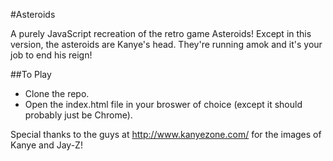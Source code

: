 #Asteroids

A purely JavaScript recreation of the retro game Asteroids! Except in this version, the asteroids are Kanye's head.  They're running amok and it's your job to end his reign!

##To Play

* Clone the repo.
* Open the index.html file in your broswer of choice (except it should probably just be Chrome).


Special thanks to the guys at http://www.kanyezone.com/ for the images of Kanye and Jay-Z!

